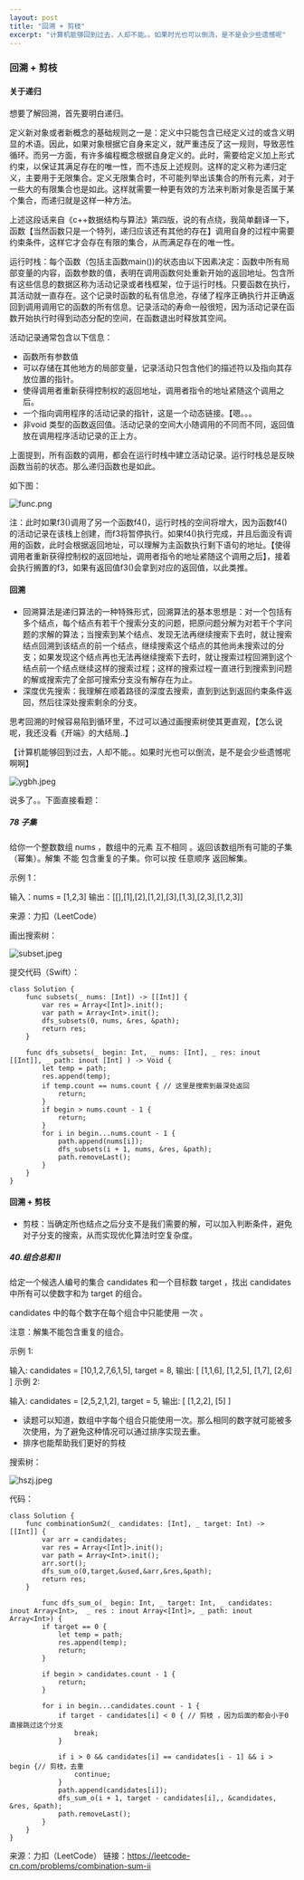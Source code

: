 ```yaml
---
layout: post
title: "回溯 + 剪枝"
excerpt: "计算机能够回到过去，人却不能。。如果时光也可以倒流，是不是会少些遗憾呢"
---
```

### 回溯 + 剪枝

#### 关于递归

想要了解回溯，首先要明白递归。

定义新对象或者新概念的基础规则之一是：定义中只能包含已经定义过的或含义明显的术语。因此，如果对象根据它自身来定义，就严重违反了这一规则，导致恶性循环。而另一方面，有许多编程概念根据自身定义的。此时，需要给定义加上形式约束，以保证其满足存在的唯一性，而不违反上述规则。这样的定义称为递归定义，主要用于无限集合。定义无限集合时，不可能列举出该集合的所有元素，对于一些大的有限集合也是如此。这样就需要一种更有效的方法来判断对象是否属于某个集合，而递归就是这样一种方法。

上述这段话来自《c++数据结构与算法》第四版，说的有点绕，我简单翻译一下，函数【当然函数只是一个特列，递归应该还有其他的存在】调用自身的过程中需要约束条件，这样它才会存在有限的集合，从而满足存在的唯一性。

运行时栈：每个函数（包括主函数main())的状态由以下因素决定：函数中所有局部变量的内容，函数参数的值，表明在调用函数何处重新开始的返回地址。包含所有这些信息的数据区称为活动记录或者栈框架，位于运行时栈。只要函数在执行，其活动就一直存在。这个记录时函数的私有信息池，存储了程序正确执行并正确返回到调用调用它的函数的所有信息。记录活动的寿命一般很短，因为活动记录在函数开始执行时得到动态分配的空间，在函数退出时释放其空间。

活动记录通常包含以下信息：

+ 函数所有参数值
+ 可以存储在其他地方的局部变量，记录活动只包含他们的描述符以及指向其存放位置的指针。
+ 使得调用者重新获得控制权的返回地址，调用者指令的地址紧随这个调用之后。
+ 一个指向调用程序的活动记录的指针，这是一个动态链接。【嗯。。。
+ 非void 类型的函数返回值。活动记录的空间大小随调用的不同而不同，返回值放在调用程序活动记录的正上方。

上面提到，所有函数的调用，都会在运行时栈中建立活动记录。运行时栈总是反映函数当前的状态。那么递归函数也是如此。

如下图：

![func.png](https://iwait.me/assets/imgs/func.png)

注：此时如果f3()调用了另一个函数f4()，运行时栈的空间将增大，因为函数f4()的活动记录在该栈上创建，而f3将暂停执行。如果f4()执行完成，并且后面没有调用的函数，此时会根据返回地址，可以理解为主函数执行剩下语句的地址。【使得调用者重新获得控制权的返回地址，调用者指令的地址紧随这个调用之后】，接着会执行搁置的f3，如果有返回值f3()会拿到对应的返回值，以此类推。



#### 回溯

+ 回溯算法是递归算法的一种特殊形式，回溯算法的基本思想是：对一个包括有多个结点，每个结点有若干个搜索分支的问题，把原问题分解为对若干个字问题的求解的算法；当搜索到某个结点、发现无法再继续搜索下去时，就让搜索结点回溯到该结点的前一个结点，继续搜索这个结点的其他尚未搜索过的分支；如果发现这个结点再也无法再继续搜索下去时，就让搜索过程回溯到这个结点前一个结点继续这样的搜索过程；这样的搜索过程一直进行到搜索到问题的解或搜索完了全部可搜索分支没有解存在为止。
+ 深度优先搜索：我理解在顺着路径的深度去搜索，直到到达到返回约束条件返回，然后往深处搜索剩余的分支。

思考回溯的时候容易陷到循环里，不过可以通过画搜索树使其更直观，【怎么说呢，我还没看《开端》的大结局..】

【计算机能够回到过去，人却不能。。如果时光也可以倒流，是不是会少些遗憾呢 啊啊】

![ygbh.jpeg](https://iwait.me/assets/imgs/ygbh.jpeg)

说多了。。下面直接看题：

##### 78 子集

给你一个整数数组 nums ，数组中的元素 互不相同 。返回该数组所有可能的子集（幂集）。解集 不能 包含重复的子集。你可以按 任意顺序 返回解集。

示例 1：

输入：nums = [1,2,3]
输出：[[],[1],[2],[1,2],[3],[1,3],[2,3],[1,2,3]]

来源：力扣（LeetCode）

画出搜索树：

![subset.jpeg](https://iwait.me/assets/imgs/subset.jpeg)

提交代码（Swift）：

```
class Solution {
    func subsets(_ nums: [Int]) -> [[Int]] {
        var res = Array<[Int]>.init();
        var path = Array<Int>.init();
        dfs_subsets(0, nums, &res, &path);
        return res;
    }
    
    func dfs_subsets(_ begin: Int, _ nums: [Int], _ res: inout [[Int]], _ path: inout [Int] ) -> Void {
        let temp = path;
        res.append(temp);
        if temp.count == nums.count { // 这里是搜索到最深处返回
            return;
        }
        if begin > nums.count - 1 {
            return;
        }
        for i in begin...nums.count - 1 {
            path.append(nums[i]);
            dfs_subsets(i + 1, nums, &res, &path);
            path.removeLast();
        }
    }
}
```



#### 回溯 + 剪枝

+ 剪枝：当确定所也结点之后分支不是我们需要的解，可以加入判断条件，避免对子分支的搜索，从而实现优化算法时空复杂度。

##### 40.组合总和 II

给定一个候选人编号的集合 candidates 和一个目标数 target ，找出 candidates 中所有可以使数字和为 target 的组合。

candidates 中的每个数字在每个组合中只能使用 一次 。

注意：解集不能包含重复的组合。 

示例 1:

输入: candidates = [10,1,2,7,6,1,5], target = 8,
输出:
[
[1,1,6],
[1,2,5],
[1,7],
[2,6]
]
示例 2:

输入: candidates = [2,5,2,1,2], target = 5,
输出:
[
[1,2,2],
[5]
]

+ 读题可以知道，数组中字每个组合只能使用一次。那么相同的数字就可能被多次使用，为了避免这种情况可以通过排序实现去重。
+ 排序也能帮助我们更好的剪枝

搜索树：

![hszj.jpeg](https://iwait.me/assets/imgs/hsjz.jpeg)

代码：

```
class Solution {
    func combinationSum2(_ candidates: [Int], _ target: Int) -> [[Int]] {
        var arr = candidates;
        var res = Array<[Int]>.init();
        var path = Array<Int>.init();
        arr.sort();
        dfs_sum_o(0,target,&used,&arr,&res,&path);
        return res;
    }

        func dfs_sum_o(_ begin: Int, _ target: Int, _ candidates: inout Array<Int>,  _ res : inout Array<[Int]>, _ path: inout Array<Int>) {
        if target == 0 {
            let temp = path;
            res.append(temp);
            return;
        }

        if begin > candidates.count - 1 { 
            return;
        }
    
        for i in begin...candidates.count - 1 {
            if target - candidates[i] < 0 { // 剪枝 ，因为后面的都会小于0 直接跳过这个分支
                break;
            }

            if i > 0 && candidates[i] == candidates[i - 1] && i > begin {// 剪枝，去重
                continue;
            }
            path.append(candidates[i]);
            dfs_sum_o(i + 1, target - candidates[i],, &candidates, &res, &path);
            path.removeLast();
        }
    }
}
```


来源：力扣（LeetCode）
链接：https://leetcode-cn.com/problems/combination-sum-ii
